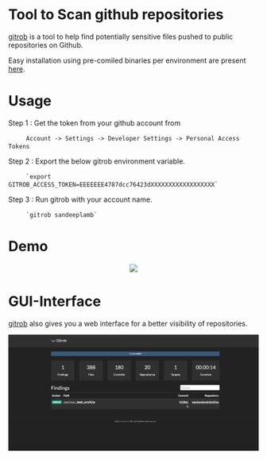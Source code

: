 # Tool to Scan github repositories

[gitrob](https://github.com/michenriksen/gitrob) is a tool to help find potentially sensitive files pushed to public repositories on Github.

Easy installation using pre-comiled binaries per environment are present [here](https://github.com/michenriksen/gitrob/releases).

# Usage

Step 1 : Get the token from your github account from 

         Account -> Settings -> Developer Settings -> Personal Access Tokens

Step 2 : Export the below gitrob environment variable.

         `export GITROB_ACCESS_TOKEN=EEEEEEE4787dcc76423dXXXXXXXXXXXXXXXXXX`

Step 3 : Run gitrob with your account name.

         `gitrob sandeeplamb`

# Demo

<p align="center">
  <a href="https://asciinema.org/a/dTkwDK5zycp9WXnAznejblG7p?speed=2&amp;autoplay=1">
  <img src="https://asciinema.org/a/dTkwDK5zycp9WXnAznejblG7p.png" width="585"></image>
  </a>
</p>

# GUI-Interface

[gitrob](https://github.com/michenriksen/gitrob) also gives you a web interface for a better visibility of repositories.

<p align="center">
  <img src="images/gitrob-gui.png"> </image>
</p>

